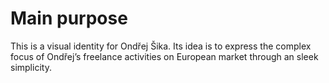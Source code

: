 # Main purpose 

This is a visual identity for Ondřej Šika. Its idea is to express the complex focus of Ondřej’s  freelance activities  on European market through an sleek simplicity.